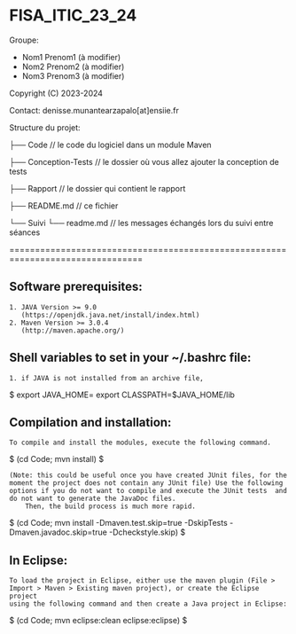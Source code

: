 # FISA_ITIC_23_24

Groupe:
- Nom1 Prenom1 (à modifier)
- Nom2 Prenom2 (à modifier)
- Nom3 Prenom3 (à modifier)

Copyright (C) 2023-2024

Contact: denisse.munantearzapalo[at]ensiie.fr

Structure du projet:

├── Code                 // le code du logiciel dans un module Maven

├── Conception-Tests     // le dossier où vous allez ajouter la conception de tests

├── Rapport              // le dossier qui contient le rapport

├── README.md            // ce fichier

└── Suivi
    └── readme.md        // les messages échangés lors du suivi entre séances

================================================================================

Software prerequisites:
-----------------------
	1. JAVA Version >= 9.0
	   (https://openjdk.java.net/install/index.html)
	2. Maven Version >= 3.0.4
	   (http://maven.apache.org/)

Shell variables to set in your ~/.bashrc file:
----------------------------------------------
	1. if JAVA is not installed from an archive file,
$
export JAVA_HOME=<the root directory of your Java installation>
export CLASSPATH=$JAVA_HOME/lib

Compilation and installation:
-----------------------------
	To compile and install the modules, execute the following command.
$
(cd Code; mvn install)
$

	(Note: this could be useful once you have created JUnit files, for the moment the project does not contain any JUnit file) Use the following options if you do not want to compile and execute the JUnit tests  and do not want to generate the JavaDoc files.
        Then, the build process is much more rapid.
$
(cd Code; mvn install -Dmaven.test.skip=true -DskipTests -Dmaven.javadoc.skip=true -Dcheckstyle.skip)
$

In Eclipse:
-----------
	To load the project in Eclipse, either use the maven plugin (File >
	Import > Maven > Existing maven project), or create the Eclipse project
	using the following command and then create a Java project in Eclipse:
$
(cd Code; mvn eclipse:clean eclipse:eclipse)
$
